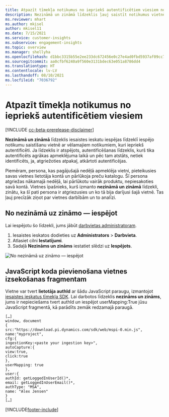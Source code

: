 ```yaml
---
title: Atpazīt tīmekļa notikumus no iepriekš autentificētiem viesiem no nezināmiem uz zināmiem
description: Nezināmā un zināmā līdzeklis ļauj saistīt notikumus vietnē ar vēlamiem notikumiem, kuri iepriekš autentificēti.
ms.reviewer: mhart
ms.author: mkisel
author: mkisel11
ms.date: 7/15/2021
ms.service: customer-insights
ms.subservice: engagement-insights
ms.topic: overview
ms.manager: shellyha
ms.openlocfilehash: d1bbc3315b55e2ee233dc672456e0c27e4ad0fbd5937af09cc790c96ee274000
ms.sourcegitcommit: aa0cfbf6240a9f560e3131bdec63e051a8786dd4
ms.translationtype: HT
ms.contentlocale: lv-LV
ms.lasthandoff: 08/10/2021
ms.locfileid: "7036792"
---
```

# <a name="recognize-web-events-from-previously-authenticated-visitors"></a>Atpazīt tīmekļa notikumus no iepriekš autentificētiem viesiem

[!INCLUDE [cc-beta-prerelease-disclaimer](includes/cc-beta-prerelease-disclaimer.md)]

**Nezināmā un zināmā** līdzeklis iesaistes ieskatu iespējas līdzeklī iespējo notikumu saistīšanu vietnē ar vēlamajiem notikumiem, kuri iepriekš autentificēti. Ja līdzeklis ir atspējots, autentificēšanas līdzeklis, kurš tika autentificēts agrākas apmeklējuma laikā un pēc tam atstāts, netiek identificēts, ja, atgriežoties atpakaļ, atkārtoti autentificējas. 

Piemēram, persona, kas pagājušajā nedēļā apmeklēja vietni, pieteikusies savas vietnes lietotāja kontā un pārlūkoja preču katalogu. Šī persona atgriežas nākamajā nedēļā, lai pārlūkotu vairāk produktu, nepiesakoties savā kontā. Vietnes īpašnieks, kurš izmanto **nezināmā un zināmā** līdzekli, zinātu, ka šī pati persona ir atgriezusies un ko tā bija darījusi šajā vietnē. Tas ļauj precīzāk ziņot par vietnes darbībām un to analīzi.

## <a name="enable-unknown-to-known"></a>No nezināmā uz zināmo — iespējot

Lai iespējotu šo līdzekli, jums jābūt [darbvietas administratoram](user-roles.md). 

1. Iesaistes ieskatos dodieties uz **Administrators** > **Darbvieta**. 
2. Atlasiet cilni **Iestatījumi**.
3. Sadaļā **Nezināms un zināms** iestatiet slēdzi uz **Iespējots**.

![No nezināmā uz zināmo — iespējot](media/U2Ktoggle.png "No nezināmā uz zināmo — iespējot")

## <a name="adding-javascript-code-to-your-sites-tracking-snippet"></a>JavaScript koda pievienošana vietnes izsekošanas fragmentam

Vietne var tvert **lietotāja authId** ar šādu JavaScript paraugu, izmantojot [iesaistes ieskatus tīmekļa SDK](advanced-SDK-implementation.md). Lai darbotos līdzeklis **nezināms un zināms**, jums ir nepieciešams tvert authId *un* iespējot userMapping:True jūsu JavaScript fragmentā, kā parādīts zemāk redzamajā paraugā.

```
[…]
window, document
{
src:"https://download.pi.dynamics.com/sdk/web/mspi-0.min.js",
name:"myproject",
cfg:{
ingestionKey:<paste your ingestion key>",
autoCapture:{
view:true,
click:true
},
userMapping: true
},
user:{
authId: getLoggedInUserId()*,
email: getLoggedInUserEmail()*,
authType: "MSA",
name: "Alex Jensen"
}
[…]
```

[!INCLUDE[footer-include](../includes/footer-banner.md)]
